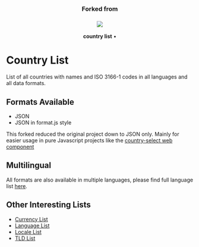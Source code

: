 <h3 align="center">Forked from</h3>
<h3 align="center">
    <a href="https://github.com/umpirsky">
        <img src="https://farm2.staticflickr.com/1709/25098526884_ae4d50465f_o_d.png" />
    </a>
</h3>
<p align="center">
  <b>country list</b> &bull;
</p>

Country List
============

List of all countries with names and ISO 3166-1 codes in all languages and all data formats.

Formats Available
-----------------

- JSON
- JSON in format.js style

This forked reduced the original project down to JSON only. Mainly for easier usage in pure Javascript projects like the [country-select web component](https://github.com/Protoss78/country-select)

Multilingual
------------

All formats are also available in multiple languages, please find full language list [here](https://github.com/umpirsky/country-list/tree/master/data).

Other Interesting Lists
-----------------------

* [Currency List](https://github.com/umpirsky/currency-list)
* [Language List](https://github.com/umpirsky/language-list)
* [Locale List](https://github.com/umpirsky/locale-list)
* [TLD List](https://github.com/umpirsky/tld-list)
